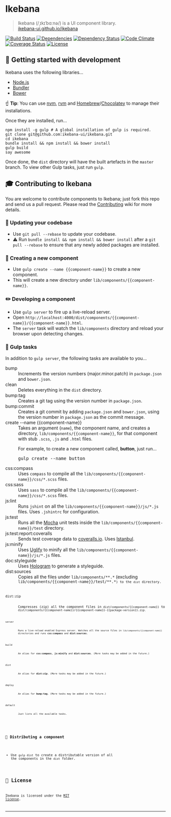 # Ikebana

> Ikebana (/ˌɪkɪˈbɑːnə/) is a UI component library.  
> [ikebana-ui.github.io/ikebana](http://ikebana-ui.github.io/ikebana)

[![Build Status](https://travis-ci.org/ikebana-ui/ikebana.svg?branch=master)](https://travis-ci.org/ikebana-ui/ikebana) [![Dependencies](https://david-dm.org/ikebana-ui/ikebana.png?theme=shields.io "Node package dependencies - David")](https://david-dm.org/ikebana-ui/ikebana) [![Dependency Status](https://gemnasium.com/ikebana-ui/ikebana.png "Ruby gem dependencies - Gemnasium")](https://gemnasium.com/ikebana-ui/ikebana) [![Code Climate](https://codeclimate.com/github/ikebana-ui/ikebana.png "Code Climate")](https://codeclimate.com/github/ikebana-ui/ikebana) [![Coverage Status](https://coveralls.io/repos/ikebana-ui/ikebana/badge.png "Code coverage - Coveralls")](https://coveralls.io/r/ikebana-ui/ikebana) [![License](http://img.shields.io/badge/license-MIT-blue.svg "Licensed under MIT")](license.md)



## :rowboat: Getting started with development

Ikebana uses the following libraries...

* [Node.js](http://nodejs.org)
* [Bundler](http://bundler.io)
* [Bower](http://bower.io)

:point_up: **Tip**: You can use [nvm](https://github.com/creationix/nvm), [rvm](https://rvm.io) and [Homebrew](http://brew.sh)/[Chocolatey](https://chocolatey.org) to manage their installations.

Once they are installed, run...

```
npm install -g gulp # A global installation of gulp is required.
git clone git@github.com:ikebana-ui/ikebana.git
cd ikebana
bundle install && npm install && bower install
gulp build
say awesome
```

Once done, the `dist` directory will have the built artefacts in the `master` branch. To view other Gulp tasks, just run `gulp`.



## :mortar_board: Contributing to Ikebana

You are welcome to contribute components to Ikebana; just fork this repo and send us a pull request. Please read the [Contributing](https://github.com/ikebana-ui/ikebana/wiki/Contributing) wiki for more details.


### :high_brightness: Updating your codebase

* Use `git pull --rebase` to update your codebase.
* :warning: Run `bundle install && npm install && bower install` after a `git pull --rebase` to ensure that any newly added packages are installed.


### :star2: Creating a new component

* Use `gulp create --name {{component-name}}` to create a new component.
* This will create a new directory under `lib/components/{{component-name}}`.


### :pencil2: Developing a component

* Use `gulp server` to fire up a live-reload server.
* Open `http://localhost:4000/dist/components/{{component-name}}/{{component-name}}.html`.
* The `server` task will watch the `lib/components` directory and reload your browser upon detecting changes.


### :dart: Gulp tasks

In addition to `gulp server`, the following tasks are available to you...

<dl>
  <dt>bump</dt>
  <dd>Increments the version numbers (major.minor.patch) in <code>package.json</code> and <code>bower.json</code>.</dd>

  <dt>clean</dt>
  <dd>Deletes everything in the <code>dist</code> directory.</dd>

  <dt>bump:tag</dt>
  <dd>Creates a git tag using the version number in <code>package.json</code>.</dd>

  <dt>bump:commit</dt>
  <dd>Creates a git commit by adding <code>package.json</code> and <code>bower.json</code>, using the version number in <code>package.json</code> as the commit message.</dd>

  <dt>create --name {{component-name}}</dt>
    <dd>
      Takes an argument (<code>name</code>), the component name, and creates a directory, <code>lib/components/{{component-name}}</code>, for that component with stub <code>.scss</code>, <code>.js</code> and <code>.html</code> files.
      <p>For example, to create a new component called, <strong>button</strong>, just run&hellip;</p>
      <pre>gulp create --name button</pre>
  </dd>

  <dt>css:compass</dt>
  <dd>Uses <code>compass</code> to compile all the <code>lib/components/{{component-name}}/css/*.scss</code> files.</dd>

  <dt>css:sass</dt>
  <dd>Uses <code>sass</code> to compile all the <code>lib/components/{{component-name}}/css/*.scss</code> files.</dd>

  <dt>js:lint</dt>
  <dd>Runs <code>jshint</code> on all the <code>lib/components/{{component-name}}/js/*.js</code> files. Uses <code>.jshintrc</code> for configuration.</dd>

  <dt>js:test</dt>
  <dd>Runs all the <a href="http://visionmedia.github.io/mocha">Mocha</a> unit tests inside the <code>lib/components/{{component-name}}/test</code> directory.</dd>

  <dt>js:test:report:coveralls</dt>
  <dd>Sends test coverage data to <a href="https://coveralls.io/r/ikebana-ui/ikebana">coveralls.io</a>. Uses <a href="http://gotwarlost.github.io/istanbul">Istanbul</a>.</dd>

  <dt>js:minify</dt>
  <dd>Uses <a href="http://lisperator.net/uglifyjs">Uglify</a> to minify all the <code>lib/components/{{component-name}}/js/*.js</code> files.</dd>

  <dt>doc:styleguide</dt>
  <dd>Uses <a href="http://github.com/trulia/hologram">Hologram</a> to generate a styleguide.</dd>

  <dt>dist:sources</dt>
  <dd>Copies all the files under <code>lib/components/**.*</code> (excluding <code>lib/components/{{component-name}}/test/**.*<code>) to the <code>dist</code> directory.</dd>

  <dt>dist:zip</dt>
  <dd>Compresses (zip) all the component files in <code>dist/components/{{component-name}}</code> to <code>dist/components/{{component-name}}/{{component-name}}-{{package-version}}.zip<code>.</dd>

  <dt>server</dt>
  <dd>Runs a live-reload enabled Express server. Watches all the source files in <code>lib/components/{{component-name}}</code> directories and runs <strong>css:compass</strong> and <strong>dist:sources</strong>.</dd>

  <dt>build</dt>
  <dd>An alias for <strong>css:compass</strong>, <strong>js:minify</strong> and <strong>dist:sources</strong>. (More tasks may be added in the future.)</dd>

  <dt>dist</dt>
  <dd>An alias for <strong>dist:zip</strong>. (More tasks may be added in the future.)</dd>

  <dt>deploy</dt>
  <dd>An alias for <strong>bump:tag</strong>. (More tasks may be added in the future.)</dd>

  <dt>default</dt>
  <dd>Just lists all the available tasks.</dd>
</dl>

### :rocket: Distributing a component

* Use `gulp dist` to create a distributable version of all the components in the `dist` folder.



## :scroll: License

Ikebana is licensed under the [MIT license](license.md).

---
